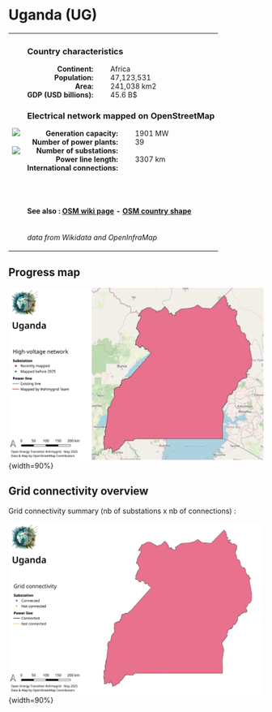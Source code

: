 # Uganda (UG)

<table width="90%">
<tr>
<td>
<img src="http://commons.wikimedia.org/wiki/Special:FilePath/Flag%20of%20Uganda.svg" width="250">
<br><br>
<img src="http://commons.wikimedia.org/wiki/Special:FilePath/LocationUganda.svg" width="250"></td>
<td>
<h3>Country characteristics</h3>
<div style="display: inline-block;text-align:right;margin-right:30px;font-weight: bold;">
Continent:<br>Population:<br>Area:<br>GDP (USD billions):
</div>
<div style="display: inline-block;">
Africa<br>47,123,531<br>241,038 km2<br>45.6 B$
</div>
<h3>Electrical network mapped on OpenStreetMap</h3>
<div style="display: inline-block;text-align:right;margin-right:30px;font-weight: bold;">Generation capacity:<br>
Number of power plants:<br>
Number of substations:<br>
Power line length:<br>
International connections:<br>
</div>
<div style="display: inline-block;">1901 MW<br>
39<br>
<br>
3307 km<br>
<br>
</div>

<br><br><h4>See also :
<a href="https://wiki.openstreetmap.org/wiki/Power_networks/Uganda" target="_blank">OSM wiki page</a> -
<a href="https://openstreetmap.org/relation/192796" target="_blank">OSM country shape</a>
</h4>

<br><i>data from Wikidata and OpenInfraMap</i>
</td>
</tr>
</table>


## Progress map

![Map](../images/maps_countries/UG/high-voltage-network.png){width=90%}



## Grid connectivity overview

Grid connectivity summary (nb of substations x nb of connections) :<br>

![Map](../images/maps_countries/UG/grid-connectivity.png){width=90%}

